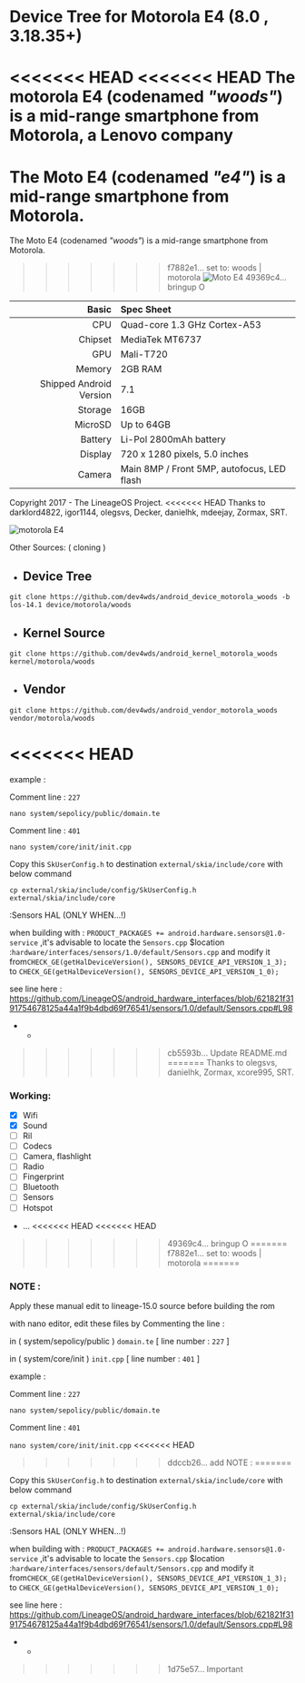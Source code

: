 #                                       Device Tree for Motorola E4 (8.0 , 3.18.35+)

<<<<<<< HEAD
<<<<<<< HEAD
The motorola E4 (codenamed _"woods"_) is a mid-range smartphone from Motorola, a Lenovo company
=======
The Moto E4 (codenamed _"e4"_) is a mid-range smartphone from Motorola.
=======
The Moto E4 (codenamed _"woods"_) is a mid-range smartphone from Motorola.
>>>>>>> f7882e1... set to: woods | motorola
![Moto E4](http://www.digitik.ru/upload/iblock/dd7/dd77003d77e62a8d7b9eb0d840bd3e77.jpg "Moto E4")
>>>>>>> 49369c4... bringup O

Basic   | Spec Sheet
-------:|:-------------------------
CPU     | Quad-core 1.3 GHz Cortex-A53
Chipset | MediaTek MT6737
GPU     | Mali-T720
Memory  | 2GB RAM
Shipped Android Version | 7.1
Storage | 16GB
MicroSD | Up to 64GB
Battery | Li-Pol 2800mAh battery
Display | 720 x 1280 pixels, 5.0 inches
Camera  | Main 8MP / Front 5MP, autofocus, LED flash

Copyright 2017 - The LineageOS Project.
<<<<<<< HEAD
Thanks to darklord4822, igor1144, olegsvs, Decker, danielhk, mdeejay, Zormax, SRT.

![motorola E4](http://www.digitik.ru/upload/iblock/dd7/dd77003d77e62a8d7b9eb0d840bd3e77.jpg "motorola E4")


Other Sources: ( cloning )

* Device Tree
  -------------
```git clone https://github.com/dev4wds/android_device_motorola_woods -b los-14.1 device/motorola/woods ```

* Kernel Source
  ---------------
```git clone https://github.com/dev4wds/android_kernel_motorola_woods kernel/motorola/woods ```

* Vendor 
  --------
```git clone https://github.com/dev4wds/android_vendor_motorola_woods vendor/motorola/woods ```

<<<<<<< HEAD
=======

example :

Comment line : ```227```

```nano system/sepolicy/public/domain.te```

Comment line : ```401```

```nano system/core/init/init.cpp```

Copy this ```SkUserConfig.h``` to destination ```external/skia/include/core```  with below command  

```cp external/skia/include/config/SkUserConfig.h external/skia/include/core```

:Sensors HAL (ONLY WHEN...!)

when building with : ```PRODUCT_PACKAGES += android.hardware.sensors@1.0-service``` ,it's advisable to locate the ```Sensors.cpp``` $location :```hardware/interfaces/sensors/1.0/default/Sensors.cpp``` and modify it  from```CHECK_GE(getHalDeviceVersion(), SENSORS_DEVICE_API_VERSION_1_3);```  to ```CHECK_GE(getHalDeviceVersion(), SENSORS_DEVICE_API_VERSION_1_0);``` 

see line here : https://github.com/LineageOS/android_hardware_interfaces/blob/621821f3191754678125a44a1f9b4dbd69f76541/sensors/1.0/default/Sensors.cpp#L98

- -
>>>>>>> cb5593b... Update README.md
=======
Thanks to olegsvs, danielhk, Zormax, xcore995, SRT.

### Working:
- [x] Wifi
- [x] Sound
- [ ] Ril
- [ ] Codecs
- [ ] Camera, flashlight
- [ ] Radio
- [ ] Fingerprint
- [ ] Bluetooth
- [ ] Sensors
- [ ] Hotspot
- ...
<<<<<<< HEAD
<<<<<<< HEAD
>>>>>>> 49369c4... bringup O
=======
>>>>>>> f7882e1... set to: woods | motorola
=======


### NOTE :

Apply these manual edit to lineage-15.0 source 
before building the rom

with nano editor, edit these files by Commenting the line :

in ( system/sepolicy/public ) 
 ```domain.te``` 
 [ line number : ```227``` ]
 
 in ( system/core/init ) 
 ```init.cpp```
 [ line number : ```401``` ]


example :

Comment line : ```227```

```nano system/sepolicy/public/domain.te```

Comment line : ```401```

```nano system/core/init/init.cpp```
<<<<<<< HEAD
>>>>>>> ddccb26... add NOTE :
=======

Copy this ```SkUserConfig.h``` to destination ```external/skia/include/core```  with below command  

```cp external/skia/include/config/SkUserConfig.h external/skia/include/core```

:Sensors HAL (ONLY WHEN...!)

when building with : ```PRODUCT_PACKAGES += android.hardware.sensors@1.0-service``` ,it's advisable to locate the ```Sensors.cpp``` $location :```hardware/interfaces/sensors/default/Sensors.cpp``` and modify it  from```CHECK_GE(getHalDeviceVersion(), SENSORS_DEVICE_API_VERSION_1_3);```  to ```CHECK_GE(getHalDeviceVersion(), SENSORS_DEVICE_API_VERSION_1_0);``` 

see line here : https://github.com/LineageOS/android_hardware_interfaces/blob/621821f3191754678125a44a1f9b4dbd69f76541/sensors/1.0/default/Sensors.cpp#L98

- -
>>>>>>> 1d75e57... Important
